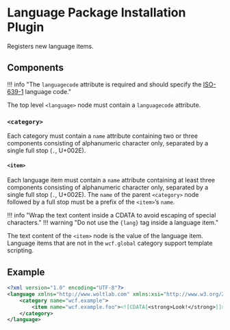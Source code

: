# Language Package Installation Plugin

Registers new language items.

## Components

!!! info "The `languagecode` attribute is required and should specify the [ISO-639-1](https://en.wikipedia.org/wiki/ISO_639-1) language code."

The top level `<language>` node must contain a `languagecode` attribute.

### `<category>`

Each category must contain a `name` attribute containing two or three components consisting of alphanumeric character only, separated by a single full stop (`.`, U+002E).

#### `<item>`

Each language item must contain a `name` attribute containing at least three components consisting of alphanumeric character only, separated by a single full stop (`.`, U+002E). The `name` of the parent `<category>` node followed by a full stop must be a prefix of the `<item>`’s `name`.

!!! info "Wrap the text content inside a CDATA to avoid escaping of special characters."
!!! warning "Do not use the `{lang}` tag inside a language item."

The text content of the `<item>` node is the value of the language item. Language items that are not in the `wcf.global` category support template scripting.

## Example

```xml
<?xml version="1.0" encoding="UTF-8"?>
<language xmlns="http://www.woltlab.com" xmlns:xsi="http://www.w3.org/2001/XMLSchema-instance" xsi:schemaLocation="http://www.woltlab.com http://www.woltlab.com/XSD/2019/language.xsd" languagecode="de">
	<category name="wcf.example">
		<item name="wcf.example.foo"><![CDATA[<strong>Look!</strong>]]></item>
	</category>
</language>
```
